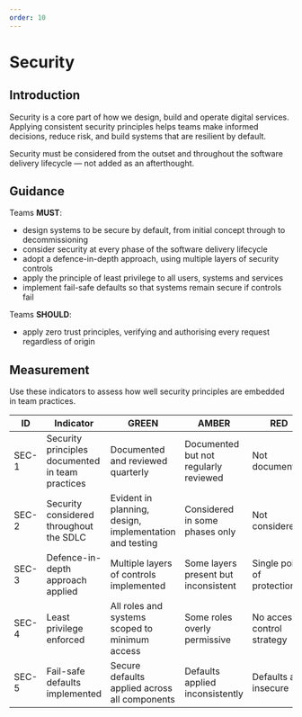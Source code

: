 ```yaml
---
order: 10
---
```

# Security

## Introduction

Security is a core part of how we design, build and operate digital services. Applying consistent security principles helps teams make informed decisions, reduce risk, and build systems that are resilient by default.

Security must be considered from the outset and throughout the software delivery lifecycle — not added as an afterthought.

## Guidance

Teams **MUST**:

- design systems to be secure by default, from initial concept through to decommissioning
- consider security at every phase of the software delivery lifecycle
- adopt a defence-in-depth approach, using multiple layers of security controls
- apply the principle of least privilege to all users, systems and services
- implement fail-safe defaults so that systems remain secure if controls fail

Teams **SHOULD**:

- apply zero trust principles, verifying and authorising every request regardless of origin

## Measurement

Use these indicators to assess how well security principles are embedded in team practices.

| ID    | Indicator                                        | GREEN                                                   | AMBER                                 | RED                        |
| ----- | ------------------------------------------------ | ------------------------------------------------------- | ------------------------------------- | -------------------------- |
| SEC-1 | Security principles documented in team practices | Documented and reviewed quarterly                       | Documented but not regularly reviewed | Not documented             |
| SEC-2 | Security considered throughout the SDLC          | Evident in planning, design, implementation and testing | Considered in some phases only        | Not considered             |
| SEC-3 | Defence-in-depth approach applied                | Multiple layers of controls implemented                 | Some layers present but inconsistent  | Single point of protection |
| SEC-4 | Least privilege enforced                         | All roles and systems scoped to minimum access          | Some roles overly permissive          | No access control strategy |
| SEC-5 | Fail-safe defaults implemented                   | Secure defaults applied across all components           | Defaults applied inconsistently       | Defaults are insecure      |
